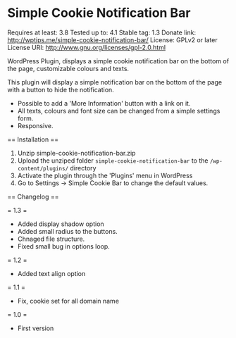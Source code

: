 Simple Cookie Notification Bar
========================================
Requires at least: 3.8
Tested up to: 4.1
Stable tag: 1.3
Donate link: http://wptips.me/simple-cookie-notification-bar/
License: GPLv2 or later
License URI: http://www.gnu.org/licenses/gpl-2.0.html

WordPress Plugin, displays a simple cookie notification bar on the bottom of the page, customizable colours and texts.

This plugin will display a simple notification bar on the bottom of the page with a button to hide the notification.

* Possible to add a 'More Information' button with a link on it. 
* All texts, colours and font size can be changed from a simple settings form.
* Responsive.

== Installation ==

1. Unzip simple-cookie-notification-bar.zip
2. Upload the unziped folder `simple-cookie-notification-bar` to the `/wp-content/plugins/` directory
3. Activate the plugin through the \'Plugins\' menu in WordPress
4. Go to Settings -> Simple Cookie Bar to change the default values.

== Changelog ==

= 1.3 =
* Added display shadow option
* Added small radius to the buttons.
* Chnaged file structure.
* Fixed small bug in options loop.

= 1.2 =
* Added text align option

= 1.1 =
* Fix, cookie set for all domain name

= 1.0 =
* First version